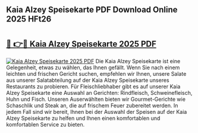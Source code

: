 ## Kaia Alzey Speisekarte PDF Download Online 2025 HFt26

# <h2><a href="http://gc8rf7.nevu.top/?p=Kaia+Alzey+Speisekarte">🔗 👉🔴 Kaia Alzey Speisekarte 2025 PDF</a></h2>

[![Kaia Alzey Speisekarte 2025 PDF](https://i.imgur.com/dBaPXMq.png)](http://gc8rf7.nevu.top/?p=Kaia+Alzey+Speisekarte)
Die Kaia Alzey Speisekarte ist eine Gelegenheit, etwas zu wählen, das Ihnen gefällt. Wenn Sie nach einem leichten und frischen Gericht suchen, empfehlen wir Ihnen, unsere Salate aus unserer Salatabteilung auf der Kaia Alzey Speisekarte unseres Restaurants zu probieren. Für Fleischliebhaber gibt es auf unserer Kaia Alzey Speisekarte eine Auswahl an Gerichten: Rindfleisch, Schweinefleisch, Huhn und Fisch. Unseren Auserwählten bieten wir Gourmet-Gerichte wie Schaschlik und Steak an, die auf frischem Feuer zubereitet werden. In jedem Fall sind wir bereit, Ihnen bei der Auswahl der Speisen auf der Kaia Alzey Speisekarte zu helfen und Ihnen einen komfortablen und komfortablen Service zu bieten.
